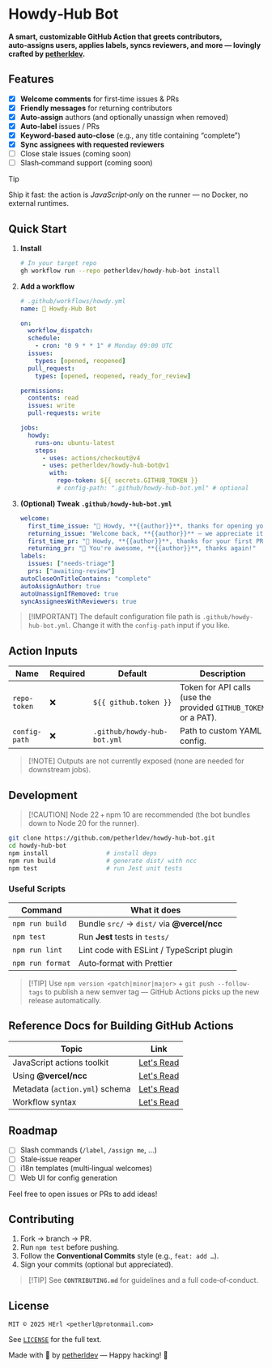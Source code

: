 # Howdy‑Hub Bot

**A smart, customizable GitHub Action that greets contributors, auto‑assigns users, applies labels, syncs reviewers, and more — lovingly crafted by [petherldev](https://github.com/petherldev).**

## Features

- [x] **Welcome comments** for first‑time issues & PRs
- [x] **Friendly messages** for returning contributors
- [x] **Auto‑assign** authors (and optionally unassign when removed)
- [x] **Auto‑label** issues / PRs
- [x] **Keyword‑based auto‑close** (e.g., any title containing “complete”)
- [x] **Sync assignees with requested reviewers**
- [ ] Close stale issues (coming soon)
- [ ] Slash‑command support (coming soon)

> [!TIP]  
> Ship it fast: the action is ​*JavaScript‑only*​ on the runner — no Docker, no external runtimes.

## Quick Start

1. **Install**

   ```bash
   # In your target repo
   gh workflow run --repo petherldev/howdy-hub-bot install
   ```

2. **Add a workflow**

   ```yaml
   # .github/workflows/howdy.yml
   name: 🤖 Howdy‑Hub Bot

   on:
     workflow_dispatch:
     schedule:
       - cron: "0 9 * * 1" # Monday 09:00 UTC
     issues:
       types: [opened, reopened]
     pull_request:
       types: [opened, reopened, ready_for_review]

   permissions:
     contents: read
     issues: write
     pull-requests: write

   jobs:
     howdy:
       runs-on: ubuntu-latest
       steps:
         - uses: actions/checkout@v4
         - uses: petherldev/howdy-hub-bot@v1
           with:
             repo-token: ${{ secrets.GITHUB_TOKEN }}
             # config-path: ".github/howdy-hub-bot.yml" # optional
   ```

3. **(Optional) Tweak `.github/howdy-hub-bot.yml`**

   ```yaml
   welcome:
     first_time_issue: "👋 Howdy, **{{author}}**, thanks for opening your first issue!"
     returning_issue: "Welcome back, **{{author}}** — we appreciate it!"
     first_time_pr: "🎉 Howdy, **{{author}}**, thanks for your first PR!"
     returning_pr: "🤠 You're awesome, **{{author}}**, thanks again!"
   labels:
     issues: ["needs-triage"]
     prs: ["awaiting-review"]
   autoCloseOnTitleContains: "complete"
   autoAssignAuthor: true
   autoUnassignIfRemoved: true
   syncAssigneesWithReviewers: true
   ```

> \[!IMPORTANT]
> The default configuration file path is `.github/howdy-hub-bot.yml`. Change it with the `config-path` input if you like.

## Action Inputs

| Name          | Required | Default                     | Description                                                     |
| ------------- | -------- | --------------------------- | --------------------------------------------------------------- |
| `repo-token`  | ❌       | `${{ github.token }}`       | Token for API calls (use the provided `GITHUB_TOKEN` or a PAT). |
| `config-path` | ❌       | `.github/howdy-hub-bot.yml` | Path to custom YAML config.                                     |

> \[!NOTE]
> Outputs are not currently exposed (none are needed for downstream jobs).

## Development

> \[!CAUTION]
> Node 22 + npm 10 are recommended (the bot bundles down to Node 20 for the runner).

```bash
git clone https://github.com/petherldev/howdy-hub-bot.git
cd howdy-hub-bot
npm install                # install deps
npm run build              # generate dist/ with ncc
npm test                   # run Jest unit tests
```

### Useful Scripts

| Command          | What it does                                |
| ---------------- | ------------------------------------------- |
| `npm run build`  | Bundle `src/` → `dist/` via **@vercel/ncc** |
| `npm test`       | Run **Jest** tests in `tests/`              |
| `npm run lint`   | Lint code with ESLint / TypeScript plugin   |
| `npm run format` | Auto‑format with Prettier                   |

> \[!TIP]
> Use `npm version <patch|minor|major>` + `git push --follow-tags` to publish a new semver tag — GitHub Actions picks up the new release automatically.

## Reference Docs for Building GitHub Actions

| Topic                          | Link                                                                                                                                                                       |
| ------------------------------ | -------------------------------------------------------------------------------------------------------------------------------------------------------------------------- |
| JavaScript actions toolkit     | [Let's Read](https://docs.github.com/actions/creating-actions/creating-a-javascript-action)             |
| Using **@vercel/ncc**          | [Let's Read](https://github.com/vercel/ncc)                                                                                                             |
| Metadata (`action.yml`) schema | [Let's Read](https://docs.github.com/actions/creating-actions/metadata-syntax-for-github-actions) |
| Workflow syntax                | [Let's Read](https://docs.github.com/actions/using-workflows/workflow-syntax-for-github-actions)   |

## Roadmap

- [ ] Slash commands (`/label`, `/assign me`, …)
- [ ] Stale‑issue reaper
- [ ] i18n templates (multi‑lingual welcomes)
- [ ] Web UI for config generation

Feel free to open issues or PRs to add ideas!

## Contributing

1. Fork → branch → PR.
2. Run `npm test` before pushing.
3. Follow the **Conventional Commits** style (e.g., `feat: add …`).
4. Sign your commits (optional but appreciated).

> \[!TIP]
> See **`CONTRIBUTING.md`** for guidelines and a full code‑of‑conduct.

## License

```text
MIT © 2025 HErl <petherl@protonmail.com>
```

See [`LICENSE`](./LICENSE) for the full text.

Made with 🍬 by [petherldev](https://github.com/petherldev) — Happy hacking! 🤠
